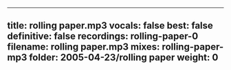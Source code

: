 
---
title: rolling paper.mp3
vocals: false
best: false
definitive: false
recordings: rolling-paper-0
filename: rolling paper.mp3
mixes: rolling-paper-mp3
folder: 2005-04-23/rolling paper
weight: 0
---

